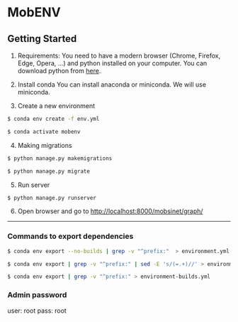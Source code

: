 # MobENV

## Getting Started

1. Requirements:
You need to have a modern browser (Chrome, Firefox, Edge, Opera, ...) and python installed on your computer. You can download python from [here](https://www.python.org/downloads/).

2. Install conda
You can install anaconda or miniconda. We will use miniconda.

3. Create a new environment
```bash
$ conda env create -f env.yml
```
```bash
$ conda activate mobenv
```

4. Making migrations
```bash
$ python manage.py makemigrations
```
```bash
$ python manage.py migrate
```

5. Run server
```bash
$ python manage.py runserver
```

6. Open browser and go to [http://localhost:8000/mobsinet/graph/](http://localhost:8000/mobsinet/graph/)
---
### Commands to export dependencies

```bash
$ conda env export --no-builds | grep -v "^prefix:"  > environment.yml
```
```bash
$ conda env export | grep -v "^prefix:" | sed -E 's/(=.+)//' > environment-noversion.yml
```
```bash
$ conda env export | grep -v "^prefix:" > environment-builds.yml 
```

###  Admin password
user: root
pass: root